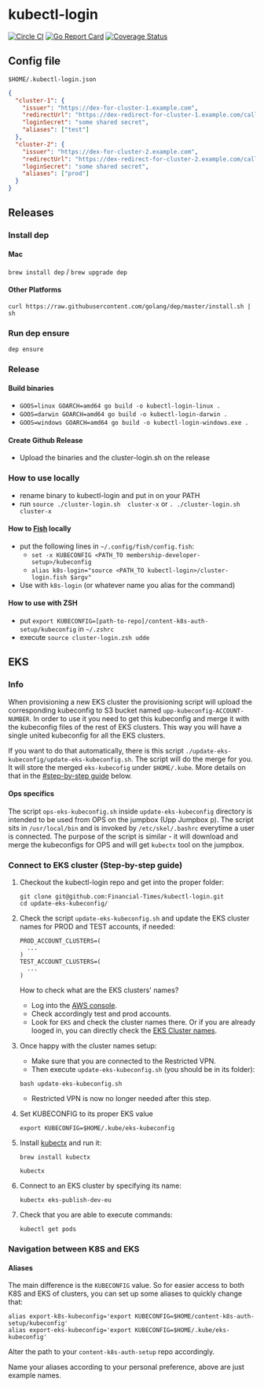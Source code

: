 # kubectl-login

[![Circle CI](https://circleci.com/gh/Financial-Times/kubectl-login/tree/master.png?style=shield)](https://circleci.com/gh/Financial-Times/kubectl-login/tree/master)
[![Go Report Card](https://goreportcard.com/badge/github.com/Financial-Times/kubectl-login)](https://goreportcard.com/report/github.com/Financial-Times/kubectl-login)
[![Coverage Status](https://coveralls.io/repos/github/Financial-Times/kubectl-login/badge.svg)](https://coveralls.io/github/Financial-Times/kubectl-login)

## Config file

`$HOME/.kubectl-login.json`

```json
{
  "cluster-1": {
    "issuer": "https://dex-for-cluster-1.example.com",
    "redirectUrl": "https://dex-redirect-for-cluster-1.example.com/callback",
    "loginSecret": "some shared secret",
    "aliases": ["test"]
  },
  "cluster-2": {
    "issuer": "https://dex-for-cluster-2.example.com",
    "redirectUrl": "https://dex-redirect-for-cluster-2.example.com/callback",
    "loginSecret": "some shared secret",
    "aliases": ["prod"]
  }
}
```

## Releases

### Install dep

#### Mac

`brew install dep` / `brew upgrade dep`

#### Other Platforms

`curl https://raw.githubusercontent.com/golang/dep/master/install.sh | sh`

### Run dep ensure

`dep ensure`

### Release

#### Build binaries

- `GOOS=linux GOARCH=amd64 go build -o kubectl-login-linux .`
- `GOOS=darwin GOARCH=amd64 go build -o kubectl-login-darwin .`
- `GOOS=windows GOARCH=amd64 go build -o kubectl-login-windows.exe .`

#### Create Github Release

- Upload the binaries and the cluster-login.sh on the release

### How to use locally

- rename binary to kubectl-login and put in on your PATH
- run `source ./cluster-login.sh  cluster-x` or `. ./cluster-login.sh  cluster-x`

#### How to [Fish](https://fishshell.com/) locally

- put the following lines in `~/.config/fish/config.fish`:
  - `set -x KUBECONFIG <PATH_TO membership-developer-setup>/kubeconfig`
  - `alias k8s-login="source <PATH_TO kubectl-login>/cluster-login.fish $argv"`
- Use with `k8s-login` (or whatever name you alias for the command)

#### How to use with ZSH

- put `export KUBECONFIG=[path-to-repo]/content-k8s-auth-setup/kubeconfig`  in `~/.zshrc`
- execute `source cluster-login.zsh udde`

## EKS

### Info

When provisioning a new EKS cluster the provisioning script will upload the
corresponding kubeconfig to S3 bucket named `upp-kubeconfig-ACCOUNT-NUMBER`.
In order to use it you need to get this kubeconfig and merge it with the
kubeconfig files of the rest of EKS clusters. This way you will have a single
united kubeconfig for all the EKS clusters.

If you want to do that automatically, there is this script
`./update-eks-kubeconfig/update-eks-kubeconfig.sh`.
The script will do the merge for you. It will store the merged
`eks-kubecofig` under `$HOME/.kube`.
More details on that in the [#step-by-step guide](#connect-to-eks-cluster-step-by-step-guide) below.

#### Ops specifics

The script `ops-eks-kubeconfig.sh` inside `update-eks-kubeconfig` directory
is intended to be used from OPS on the jumpbox (Upp Jumpbox p).
The script sits in `/usr/local/bin` and is invoked by `/etc/skel/.bashrc`
everytime a user is connected. The purpose of the script is similar - it will
download and merge the kubeconfigs for OPS and will get `kubectx` tool
on the jumpbox.

### Connect to EKS cluster (Step-by-step guide)

1. Checkout the kubectl-login repo and get into the proper folder:

    ```shell
    git clone git@github.com:Financial-Times/kubectl-login.git
    cd update-eks-kubeconfig/
    ```

1. Check the script `update-eks-kubeconfig.sh` and update the EKS cluster names
  for PROD and TEST accounts, if needed:

    ```shell
    PROD_ACCOUNT_CLUSTERS=(
      ...
    )
    TEST_ACCOUNT_CLUSTERS=(
      ...
    )
    ```

    How to check what are the EKS clusters' names?

    - Log into the [AWS console](https://awslogin.in.ft.com/adfs/ls/IdpInitiatedSignOn.aspx?loginToRp=urn:amazon:webservices).
    - Check accordingly test and prod accounts.
    - Look for `EKS` and check the cluster names there.
      Or if you are already looged in, you can directly check the
      [EKS Cluster names](https://eu-west-1.console.aws.amazon.com/eks/home?region=eu-west-1#/clusters).

1. Once happy with the cluster names setup:

   - Make sure that you are connected to the Restricted VPN.
   - Then execute `update-eks-kubeconfig.sh`
     (you should be in its folder):

    ```shell
    bash update-eks-kubeconfig.sh
    ```

    - Restricted VPN is now no longer needed after this step.

1. Set KUBECONFIG to its proper EKS value

    ```shell
    export KUBECONFIG=$HOME/.kube/eks-kubeconfig
    ```

1. Install [kubectx](https://github.com/ahmetb/kubectx) and run it:

    ```shell
    brew install kubectx
    ```

    ```shell
    kubectx
    ```

1. Connect to an EKS cluster by specifying its name:

    ```shell
    kubectx eks-publish-dev-eu
    ```

1. Check that you are able to execute commands:

    ```shell
    kubectl get pods
    ```

### Navigation between K8S and EKS

#### Aliases

The main difference is the `KUBECONFIG` value.
So for easier access to both K8S and EKS of clusters,
you can set up some aliases to quickly change that:

```shell
alias export-k8s-kubeconfig='export KUBECONFIG=$HOME/content-k8s-auth-setup/kubeconfig'
alias export-eks-kubeconfig='export KUBECONFIG=$HOME/.kube/eks-kubeconfig'
```

Alter the path to your `content-k8s-auth-setup` repo accordingly.

Name your aliases according to your personal preference, above are just example names.
